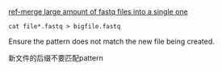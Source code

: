 [ref-merge large amount of fastq files into a single one](https://www.biostars.org/p/136025/)

`cat file*.fastq > bigfile.fastq`

Ensure the pattern does not match the new file being created.

新文件的后缀不要匹配pattern
